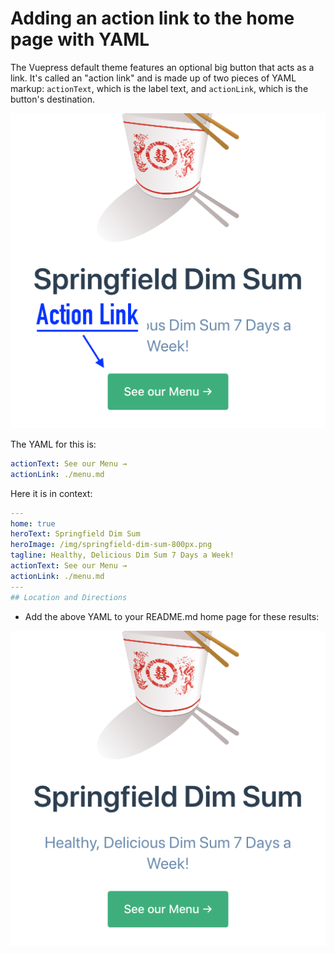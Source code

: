 # Adding an action link to the home page with YAML

The Vuepress default theme features an optional big button that acts as a link.
It's called an "action link" and is made up of two pieces of YAML markup: `actionText`, 
which is the label text, and `actionLink`, which is the button's destination.

![Screen shot with action link labeled](../assets/img/default1-action-link-labeled.png)

The YAML for this is:

```yaml
actionText: See our Menu →
actionLink: ./menu.md
```

Here it is in context:

```yaml
---
home: true
heroText: Springfield Dim Sum
heroImage: /img/springfield-dim-sum-800px.png
tagline: Healthy, Delicious Dim Sum 7 Days a Week!
actionText: See our Menu →
actionLink: ./menu.md
---
## Location and Directions
```
* Add the above YAML to your README.md home page for these results:

![Screen shot with action link](../assets/img/default1-action-link.png)

